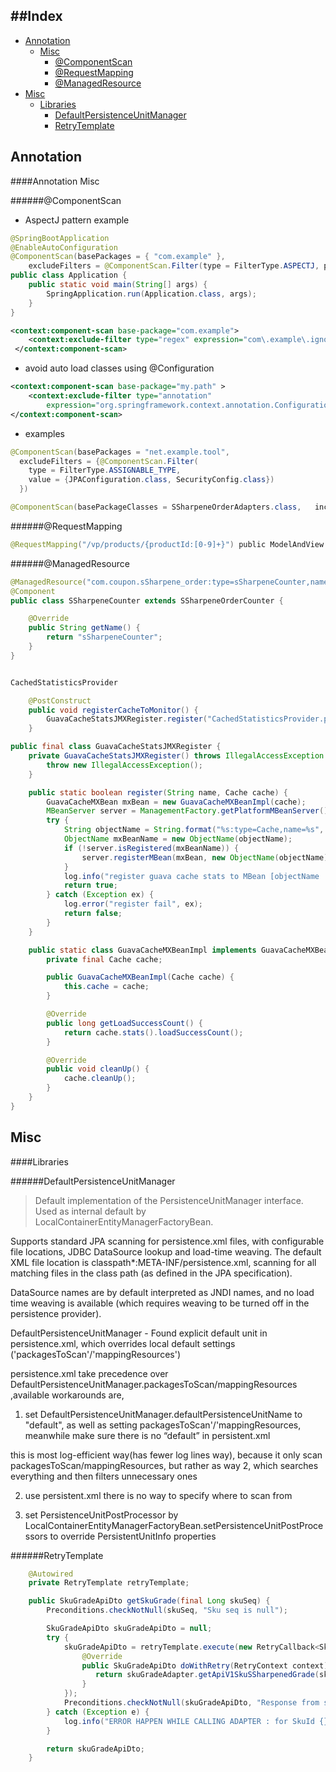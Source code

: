 
##Index
---

* [Annotation](#annotation)
    - [Misc](#annotation-misc)
        + [@ComponentScan](#componentscan)
        + [@RequestMapping](#requestmapping)
        + [@ManagedResource](#managedresource)
* [Misc](#misc)    
    - [Libraries](#Libraries)
        + [DefaultPersistenceUnitManager](#defaultpersistenceunitmanager)
        + [RetryTemplate](#retrytemplate)



Annotation
---
####Annotation Misc

######@ComponentScan
* AspectJ pattern example
```java
@SpringBootApplication
@EnableAutoConfiguration
@ComponentScan(basePackages = { "com.example" },
    excludeFilters = @ComponentScan.Filter(type = FilterType.ASPECTJ, pattern = "com.example.ignore.*"))
public class Application {
    public static void main(String[] args) {
        SpringApplication.run(Application.class, args);
    }
}

```

```xml
<context:component-scan base-package="com.example">
    <context:exclude-filter type="regex" expression="com\.example\.ignore\..*"/>
 </context:component-scan>
```

* avoid auto load classes using @Configuration
```xml
<context:component-scan base-package="my.path" >
    <context:exclude-filter type="annotation" 
        expression="org.springframework.context.annotation.Configuration" />        
</context:component-scan>
```


* examples
```java
@ComponentScan(basePackages = "net.example.tool",
  excludeFilters = {@ComponentScan.Filter(
    type = FilterType.ASSIGNABLE_TYPE,
    value = {JPAConfiguration.class, SecurityConfig.class})
  })

@ComponentScan(basePackageClasses = SSharpeneOrderAdapters.class,   includeFilters = { @ComponentScan.Filter(type = FilterType.ANNOTATION, value = Adapter.class) }, useDefaultFilters = false)

```



######@RequestMapping
```java
@RequestMapping("/vp/products/{productId:[0-9]+}") public ModelAndView productDetail(   @PathVariable(value = "productId") Long receivedProductId )
```


######@ManagedResource

```java
@ManagedResource("com.coupon.sSharpene_order:type=sSharpeneCounter,name=sSharpeneCounter")
@Component
public class SSharpeneCounter extends SSharpeneOrderCounter {

    @Override
    public String getName() {
        return "sSharpeneCounter";
    }
}

```

```java

CachedStatisticsProvider

    @PostConstruct
    public void registerCacheToMonitor() {
        GuavaCacheStatsJMXRegister.register("CachedStatisticsProvider.popularFrequencyCache", popularFrequencyCache);
    }

public final class GuavaCacheStatsJMXRegister {
    private GuavaCacheStatsJMXRegister() throws IllegalAccessException {
        throw new IllegalAccessException();
    }

    public static boolean register(String name, Cache cache) {
        GuavaCacheMXBean mxBean = new GuavaCacheMXBeanImpl(cache);
        MBeanServer server = ManagementFactory.getPlatformMBeanServer();
        try {
            String objectName = String.format("%s:type=Cache,name=%s", cache.getClass().getPackage().getName(), name);
            ObjectName mxBeanName = new ObjectName(objectName);
            if (!server.isRegistered(mxBeanName)) {
                server.registerMBean(mxBean, new ObjectName(objectName));
            }
            log.info("register guava cache stats to MBean [objectName : {}]", objectName);
            return true;
        } catch (Exception ex) {
            log.error("register fail", ex);
            return false;
        }
    }

    public static class GuavaCacheMXBeanImpl implements GuavaCacheMXBean {
        private final Cache cache;

        public GuavaCacheMXBeanImpl(Cache cache) {
            this.cache = cache;
        }

        @Override
        public long getLoadSuccessCount() {
            return cache.stats().loadSuccessCount();
        }

        @Override
        public void cleanUp() {
            cache.cleanUp();
        }
    }
}
```

Misc
---

####Libraries

######DefaultPersistenceUnitManager

>Default implementation of the PersistenceUnitManager interface. Used as internal default by LocalContainerEntityManagerFactoryBean.
>
Supports standard JPA scanning for persistence.xml files,
with configurable file locations, JDBC DataSource lookup and load-time weaving.
The default XML file location is classpath*:META-INF/persistence.xml,
scanning for all matching files in the class path (as defined in the JPA specification).
>
DataSource names are by default interpreted as JNDI names, and no load time weaving is available (which requires weaving to be turned off in the persistence provider).

DefaultPersistenceUnitManager - Found explicit default unit in persistence.xml, which overrides local default settings ('packagesToScan'/'mappingResources')

persistence.xml take precedence over  DefaultPersistenceUnitManager.packagesToScan/mappingResources ,available workarounds are, 

1. set DefaultPersistenceUnitManager.defaultPersistenceUnitName to "default", as well as setting packagesToScan'/'mappingResources,  meanwhile make sure there is no “default” in persistent.xml

this is most log-efficient way(has fewer log lines way), because it only scan packagesToScan/mappingResources, but rather as way 2, which searches everything and then filters unnecessary ones

2. use persistent.xml
there is no way to specify where to scan from

3. set PersistenceUnitPostProcessor by LocalContainerEntityManagerFactoryBean.setPersistenceUnitPostProcessors to override PersistentUnitInfo properties



######RetryTemplate

```java
    @Autowired
    private RetryTemplate retryTemplate;

    public SkuGradeApiDto getSkuGrade(final Long skuSeq) {
        Preconditions.checkNotNull(skuSeq, "Sku seq is null");

        SkuGradeApiDto skuGradeApiDto = null;
        try {
            skuGradeApiDto = retryTemplate.execute(new RetryCallback<SkuGradeApiDto>() {
                @Override
                public SkuGradeApiDto doWithRetry(RetryContext context) throws Exception {
                   return skuGradeAdapter.getApiV1SkuSSharpenedGrade(skuSeq);
                }
            });
            Preconditions.checkNotNull(skuGradeApiDto, "Response from skuGradeAdapter is null");
        } catch (Exception e) {
            log.info("ERROR HAPPEN WHILE CALLING ADAPTER : for SkuId {}", skuSeq, e);
        }

        return skuGradeApiDto;
    }
```


